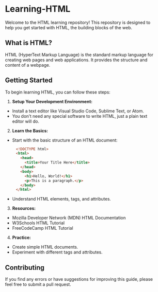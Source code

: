 # Learning-HTML
Welcome to the HTML learning repository! This repository is designed to help you get started with HTML, the building blocks of the web.

## What is HTML?
HTML (HyperText Markup Language) is the standard markup language for creating web pages and web applications. It provides the structure and content of a webpage.

## Getting Started
To begin learning HTML, you can follow these steps:
1. **Setup Your Development Environment:**
  - Install a text editor like Visual Studio Code, Sublime Text, or Atom.
  - You don't need any special software to write HTML, just a plain text editor will do.
2. **Learn the Basics:**
  - Start with the basic structure of an HTML document:
   ``` html
        <!DOCTYPE html>
        <html>
          <head>
            <title>Your Title Here</title>
          </head>
          <body>
            <h1>Hello, World!</h1>
            <p>This is a paragraph.</p>
          </body>
        </html>
   ```
  - Understand HTML elements, tags, and attributes.
3. **Resources:**
  - Mozilla Developer Network (MDN) HTML Documentation
  - W3Schools HTML Tutorial
  - FreeCodeCamp HTML Tutorial
    
4. **Practice:**
  - Create simple HTML documents.
  - Experiment with different tags and attributes.

## Contributing
If you find any errors or have suggestions for improving this guide, please feel free to submit a pull request.

